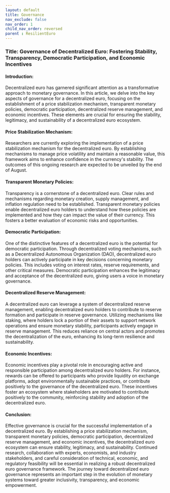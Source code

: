 ```yaml
---
layout: default
title: Governance
nav_exclude: false
nav_order: 1
child_nav_order: reversed
parent : ResilientEuro
---
```



### Title: Governance of Decentralized Euro: Fostering Stability, Transparency, Democratic Participation, and Economic Incentives

#### Introduction:
Decentralized euro has garnered significant attention as a transformative approach to monetary governance. In this article, we delve into the key aspects of governance for a decentralized euro, focusing on the establishment of a price stabilization mechanism, transparent monetary policies, democratic participation, decentralized reserve management, and economic incentives. These elements are crucial for ensuring the stability, legitimacy, and sustainability of a decentralized euro ecosystem.

#### Price Stabilization Mechanism:
Researchers are currently exploring the implementation of a price stabilization mechanism for the decentralized euro. By establishing mechanisms to manage price volatility and maintain a reasonable value, this framework aims to enhance confidence in the currency's stability. The outcomes of this ongoing research are expected to be unveiled by the end of August.

#### Transparent Monetary Policies:
Transparency is a cornerstone of a decentralized euro. Clear rules and mechanisms regarding monetary creation, supply management, and inflation regulation need to be established. Transparent monetary policies enable decentralized euro holders to understand how these policies are implemented and how they can impact the value of their currency. This fosters a better evaluation of economic risks and opportunities.

#### Democratic Participation:
One of the distinctive features of a decentralized euro is the potential for democratic participation. Through decentralized voting mechanisms, such as a Decentralized Autonomous Organization (DAO), decentralized euro holders can actively participate in key decisions concerning monetary policies. This includes voting on interest rates, reserve requirements, and other critical measures. Democratic participation enhances the legitimacy and acceptance of the decentralized euro, giving users a voice in monetary governance.

#### Decentralized Reserve Management:
A decentralized euro can leverage a system of decentralized reserve management, enabling decentralized euro holders to contribute to reserve formation and participate in reserve governance. Utilizing mechanisms like staking, where holders lock a portion of their assets to support network operations and ensure monetary stability, participants actively engage in reserve management. This reduces reliance on central actors and promotes the decentralization of the euro, enhancing its long-term resilience and sustainability.

#### Economic Incentives:
Economic incentives play a pivotal role in encouraging active and responsible participation among decentralized euro holders. For instance, rewards can be offered to participants who provide liquidity on exchange platforms, adopt environmentally sustainable practices, or contribute positively to the governance of the decentralized euro. These incentives foster an ecosystem where stakeholders are motivated to contribute positively to the community, reinforcing stability and adoption of the decentralized euro.

#### Conclusion:
Effective governance is crucial for the successful implementation of a decentralized euro. By establishing a price stabilization mechanism, transparent monetary policies, democratic participation, decentralized reserve management, and economic incentives, the decentralized euro ecosystem can ensure stability, legitimacy, and sustainability. Continued research, collaboration with experts, economists, and industry stakeholders, and careful consideration of technical, economic, and regulatory feasibility will be essential in realizing a robust decentralized euro governance framework. The journey toward decentralized euro governance represents an important step in the evolution of monetary systems toward greater inclusivity, transparency, and economic empowerment.

